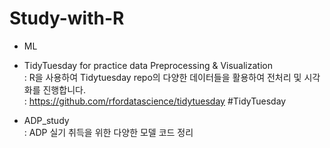 # Study-with-R

  - ML<br>

  - TidyTuesday for practice data Preprocessing & Visualization<br>
    : R을 사용하여 Tidytuesday repo의 다양한 데이터들을 활용하여 전처리 및 시각화를 진행합니다.<br>
    : https://github.com/rfordatascience/tidytuesday #TidyTuesday
  
  - ADP_study<br>
    : ADP 실기 취득을 위한 다양한 모델 코드 정리
